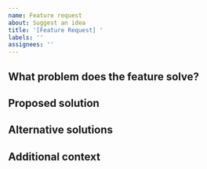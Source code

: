 ```yaml
---
name: Feature request
about: Suggest an idea
title: '[Feature Request] '
labels: ''
assignees: ''
---
```


## What problem does the feature solve?

<!-- A clear and concise description of what the problem is, and why we need this feature. -->

## Proposed solution

<!-- Describe what you want to happen, and the solution you'd like. -->

## Alternative solutions

<!-- Any alternative solutions or features you've considered. -->

## Additional context

<!-- Add any other context or screenshots about the feature request here. -->
